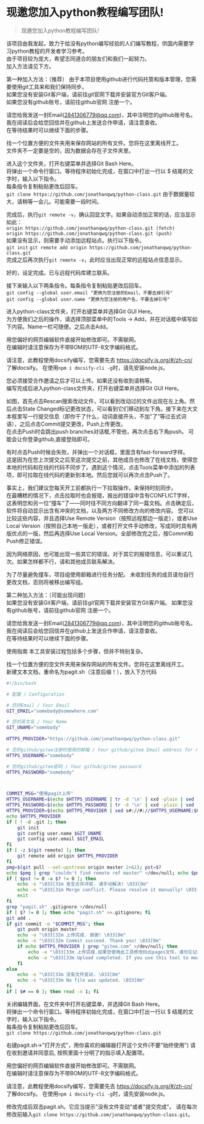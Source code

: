 # 现邀您加入python教程编写团队!

> 现邀您加入python教程编写团队!

该项目由我发起，致力于给没有python编写经验的人们编写教程，供国内需要学习python教程的开发者学习参考。  
由于项目较为庞大，希望志同道合的朋友们和我们一起努力。  
加入方法请见下方。

第一种加入方法：（推荐）
由于本项目使用github进行代码托管和版本管理，您需要使用git工具来和我们保持同步。  
如果您没有安装Git客户端，请前往git官网下载并安装官方Git客户端。  
如果您没有github账号，请前往github官网 注册一个。

请您给我发送一封Email(2841306779@qq.com)，其中注明您的github账号名。  
我在阅读后会给您回信并在github上发送合作申请，请注意查收。  
在等待结果时可以继续下面的步骤。

找一个位置方便的文件夹用来保存网站的所有文件。您将在这里离线开工。  
文件夹不一定要是空的，因为数据会存在子文件夹里。

进入这个文件夹，打开右键菜单并选择Git Bash Here。  
将弹出一个命令行窗口。等待程序初始化完成，在窗口中打出一行以 $ 结尾的文字时，输入以下指令。  
每条指令复制粘贴更改后回车。  
```git clone https://github.com/jonathanqwq/python-class.git```
由于数据量较大，请稍等一会儿。可能需要一段时间。

完成后，执行```git remote -v```，确认回显文字。如果自动添加正常的话，应当显示如此：  
```origin https://github.com/jonathanqwq/python-class.git (fetch)```  
```origin https://github.com/jonathanqwq/python-class.git (push)```  
如果没有显示，则需要手动添加远程站点。执行以下指令。  
```git init``` 
```git remote add origin https://github.com/jonathanqwq/python-class.git```  
完成之后再次执行```git remote -v```，此时应当出现正常的远程站点信息显示。

好的，设定完成。已与远程代码库建立联系。

接下来输入以下两条指令。每条指令复制粘贴更改后回车。  
```git config --global user.email "更换为您注册的Email，不要去掉引号"```  
```git config --global user.name "更换为您注册的用户名，不要去掉引号"```  

进入python-class文件夹，打开右键菜单并选择Git GUI Here。  
为方便我们之后的操作，请选择顶部菜单中的Tools -> Add，并在对话框中填写如下内容。Name一栏可随便。之后点击Add。  

用您偏好的网页编辑软件直接开始修改即可。不需联网。  
在编辑时请注意保存为不带BOM的UTF-8文字编码格式。 

请注意，此教程使用docsify编写，您需要先去 https://docsify.js.org/#/zh-cn/ 了解docsify。
在使用```npm i docsify-cli -g```时，请先安装node.js。
 
您必须接受合作邀请之后才可以上传。如果还没有收到请稍等。  
编写完成后进入python-class文件夹，打开右键菜单并选择Git GUI Here。  


如图，首先点击Rescan搜索改动文件，可以看到改动过的文件出现在左上角。然后点击State Changed标记更改状态，可以看到它们移动到左下角。接下来在大文本框里写一行提交信息（即你干了什么，动词直接开头，不加“了”等过去式词语），之后点击Commit提交更改，Push上传更改。  
在点击Push时会跳出push branches对话框,不管他，再次点击右下角push。
可能会让你登录github,直接登陆即可。

有时点击Push时候会失败，并弹出一个对话框，里面含有fast-forward字样。  
这是因为在您上次提交之后至这次提交之前，其他成员也修改了在线文档，使得您本地的代码和在线的代码不同步了。遇到这个情况，点击Tools菜单中添加的列表项，即可拉取在线代码的更新到本地。然后您就可以再次点击Push了。

事实上，我们建议您每天开工前都执行一下拉取操作，来保持时刻同步。  
在最糟糕的情况下，点击拉取时也会报错，报出的错误中含有CONFLICT字样，这表明您和另一位“撞车”了——同时往不同方向翻译了同一篇文档。点击确定后，软件将自动显示出含有冲突的文档，以及两方不同修改方向的修改内容。
您可以比较这些内容，并且选择Use Remote Version（按照远程那边一版走），或者Use Local Version（按照自己本地一版走），或者打开文件手动修改，写成同时具有两版优点的一版，然后再选择Use Local Version。全部修改完之后，按Commit和Push修正错误。

因为网络原因，也可能出现一些其它的错误。对于其它的报错信息，可以重试几次。如果怎样都不行，请和其他成员联系解决。

为了尽量避免撞车，项目组使用邮箱进行任务分配。
未收到任务的成员请勿自行更改文档，否则将被移出编写组。

第二种加入方法：（可能出现问题）  
如果您没有安装Git客户端，请前往git官网下载并安装官方Git客户端。 
 如果您没有github账号，请前往github官网 注册一个。

请您给我发送一封Email(2841306779@qq.com)，其中注明您的github账号名。  
我在阅读后会给您回信并在github上发送合作申请，请注意查收。  
在等待结果时可以继续下面的步骤。

使用指南
本工具安装过程包括多个步骤，但并不特别复杂。

找一个位置方便的空文件夹用来保存网站的所有文件。您将在这里离线开工。  
新建文本文档，重命名为pagit.sh（注意后缀！），放入下方代码  
```pagit.sh 此工具由zbx1425编写，jonathanqwq修改。
#!/bin/bash

# 配置 / Configuration

# 您的Email / Your Email  
GIT_EMAIL="somebody@somewhere.com"

# 您的英文名 / Your Name  
GIT_UNAME="somebody"
 
HTTPS_PROVIDER="https://github.com/jonathanqwq/python-class.git"

# 您的github/gitee注册时使用的邮箱 / Your github/gitee Email address for registration  
HTTPS_USERNAME="somebody"

# 您的github/gitee密码 / Your github/gitee password  
HTTPS_PASSWORD="somebody"



COMMIT_MSG="使用pagit上传"  
HTTPS_USERNAME=$(echo $HTTPS_USERNAME | tr -d '\n' | xxd -plain | sed 's/\(..\)/%\1/g')  
HTTPS_PASSWORD=$(echo $HTTPS_PASSWORD | tr -d '\n' | xxd -plain | sed 's/\(..\)/%\1/g')  
HTTPS_PROVIDER=$(echo $HTTPS_PROVIDER | sed s#://#://$HTTPS_USERNAME:$HTTPS_PASSWORD@#)  
echo $HTTPS_PROVIDER  
if [ ! -d .git ]; then  
	git init  
	git config user.name $GIT_UNAME  
	git config user.email $GIT_EMAIL  
fi  
if [ -z $(git remote) ]; then  
	git remote add origin $HTTPS_PROVIDER  
fi  
pmg=$(git pull --set-upstream origin master 2>&1); pst=$?  
echo $pmg | grep "couldn't find remote ref master" >/dev/null; echo $pmg  
if [ $pst != 0 -a $? != 0 ]; then  
	echo -e "\033[31m 发生合并冲突. 请手动解决! \033[0m"  
	echo -e "\033[31m Merge conflict. Please resolve it manually! \033[0m"  
	exit  
fi  
grep "pagit.sh" .gitignore >/dev/null  
if [ $? != 0 ]; then echo "pagit.sh" >>.gitignore; fi  
git add .  
if git commit -m "$COMMIT_MSG"; then  
	git push origin master  
	echo -e "\033[32m 上传完成. 谢谢! \033[0m"  
	echo -e "\033[32m Commit succeed. Thank you! \033[0m"  
	if echo $HTTPS_PROVIDER | grep "gitee.com" >/dev/null; then  
		echo -e "\033[33m 上传完成.如果您使用此工具修改码云pages文件，请勿忘记在码云网站上手动更新Pages. \033[0m"  
		echo -e "\033[33m Upload completed. If you use this tool to modify the pages file, please do not forget to manually update pages on code cloud website \033[0m"  
	fi  
else  
	echo -e "\033[33m 没有文件变动. \033[0m"  
	echo -e "\033[33m No file was updated. \033[0m"  
fi  
if [ $# == 0 ]; then read -n 1; fi
```

关闭编辑界面，在文件夹中打开右键菜单，并选择Git Bash Here。  
将弹出一个命令行窗口。等待程序初始化完成，在窗口中打出一行以 $ 结尾的文字时，输入以下指令。  
每条指令复制粘贴更改后回车。  
```git clone https://github.com/jonathanqwq/python-class.git```

右键pagit.sh->"打开方式"，用你喜欢的编辑器打开这个文件(不要"始终使用")
请在收到邀请并同意后, 按照里面十分明了的指示填入配置项。

用您偏好的网页编辑软件直接开始修改即可。不需联网。  
在编辑时请注意保存为不带BOM的UTF-8文字编码格式。 

请注意，此教程使用docsify编写，您需要先去 https://docsify.js.org/#/zh-cn/ 了解docsify。
在使用```npm i docsify-cli -g```时，请先安装node.js。

修改完成后双击pagit.sh。它应当提示"没有文件变动"或者"提交完成"。
请在每次修改前输入```git clone https://github.com/jonathanqwq/python-class.git```。
